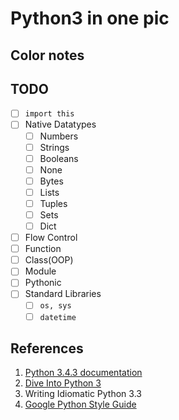 # Python3 in one pic

## Color notes

## TODO

- [ ] `import this`
- [ ] Native Datatypes
  - [ ] Numbers
  - [ ] Strings
  - [ ] Booleans
  - [ ] None
  - [ ] Bytes
  - [ ] Lists
  - [ ] Tuples
  - [ ] Sets
  - [ ] Dict
- [ ] Flow Control
- [ ] Function
- [ ] Class(OOP)
- [ ] Module
- [ ] Pythonic
- [ ] Standard Libraries
  - [ ] `os, sys`
  - [ ] `datetime`

## References

1. [Python 3.4.3 documentation](https://docs.python.org/3/index.html)
2. [Dive Into Python 3](http://www.diveintopython3.net/table-of-contents.html)
3. Writing Idiomatic Python 3.3
4. [Google Python Style Guide](https://google-styleguide.googlecode.com/svn/trunk/pyguide.html)
